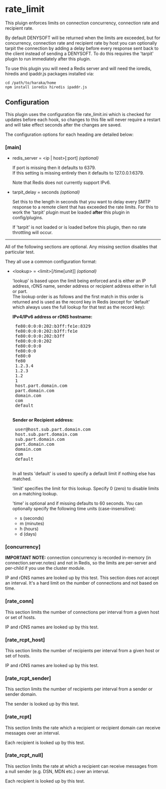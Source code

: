 rate\_limit
==========

This pluign enforces limits on connection concurrency, connection rate and 
recipient rate.

By default DENYSOFT will be returned when the limits are exceeded, but for 
concurrency, connection rate and recipient rate by host you can optionally 
tarpit the connection by adding a delay before every response sent back to the 
client instead of sending a DENYSOFT.  To do this requires the 'tarpit' plugin 
to run immediately after this plugin.

To use this plugin you will need a Redis server and will need the ioredis, 
hiredis and ipaddr.js packages installed via:

    cd /path/to/haraka/home
    npm install ioredis hiredis ipaddr.js
    
Configuration
-------------

This plugin uses the configuration file rate\_limit.ini which is checked for 
updates before each hook, so changes to this file will never require a restart 
and will take effect seconds after the changes are saved.

The configuration options for each heading are detailed below:

### [main]

- redis\_server = \<ip | host\>[:port] *(optional)*

    If port is missing then it defaults to 6379.  
    If this setting is missing entirely then it defaults to 127.0.0.1:6379.
    
    Note that Redis does not currently support IPv6.

- tarpit\_delay = seconds *(optional)*

    Set this to the length in seconds that you want to delay every SMTP 
    response to a remote client that has exceeded the rate limits.  For this 
    to work the 'tarpit' plugin must be loaded **after** this plugin in 
    config/plugins. 

    If 'tarpit' is not loaded or is loaded before this plugin, then no
    rate throttling will occur.

* * *

All of the following sections are optional.  Any missing section disables 
that particular test.

They all use a common configuration format:

- \<lookup\> = \<limit\>[/time[unit]]  *(optional)*

   'lookup' is based upon the limit being enforced and is either an IP 
   address, rDNS name, sender address or recipient address either in full 
   or part.  
   The lookup order is as follows and the first match in this order is 
   returned and is used as the record key in Redis (except for 'default' 
   which always uses the full lookup for that test as the record key):
   
   **IPv4/IPv6 address or rDNS hostname:**

   <pre>
   fe80:0:0:0:202:b3ff:fe1e:8329
   fe80:0:0:0:202:b3ff:fe1e
   fe80:0:0:0:202:b3ff
   fe80:0:0:0:202
   fe80:0:0:0
   fe80:0:0
   fe80:0
   fe80
   1.2.3.4
   1.2.3
   1.2
   1
   host.part.domain.com
   part.domain.com
   domain.com
   com
   default
   </pre>

   **Sender or Recipient address:**
 
   <pre>
   user@host.sub.part.domain.com
   host.sub.part.domain.com
   sub.part.domain.com
   part.domain.com
   domain.com
   com
   default
   </pre>

   In all tests 'default' is used to specify a default limit if nothing else has 
   matched.
   
   'limit' specifies the limit for this lookup.  Specify 0 (zero) to disable 
   limits on a matching lookup.
   
   'time' is optional and if missing defaults to 60 seconds.  You can optionally 
   specify the following time units (case-insensitive):
   
   - s (seconds)
   - m (minutes)
   - h (hours)
   - d (days)

### [concurrency]

**IMPORTANT NOTE:** connection concurrency is recorded in-memory (in 
connection.server.notes) and not in Redis, so the limits are per-server and 
per-child if you use the cluster module.

IP and rDNS names are looked up by this test.  This section does *not* accept an 
interval.  It's a hard limit on the number of connections and not based on time.

### [rate\_conn]

This section limits the number of connections per interval from a given host 
or set of hosts.

IP and rDNS names are looked up by this test.

### [rate\_rcpt\_host]

This section limits the number of recipients per interval from a given host or 
set of hosts. 

IP and rDNS names are looked up by this test.

### [rate\_rcpt\_sender]

This section limits the number of recipients per interval from a sender or 
sender domain.

The sender is looked up by this test.

### [rate\_rcpt]

This section limits the rate which a recipient or recipient domain can 
receive messages over an interval.

Each recipient is looked up by this test.

### [rate\_rcpt\_null]

This section limits the rate at which a recipient can receive messages from 
a null sender (e.g. DSN, MDN etc.) over an interval.

Each recipient is looked up by this test.
